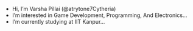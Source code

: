 -  Hi, I’m Varsha Pillai (@atrytone7Cytheria)
-  I’m interested in Game Development, Programming, And Electronics...
-  I’m currently studying at IIT Kanpur...

